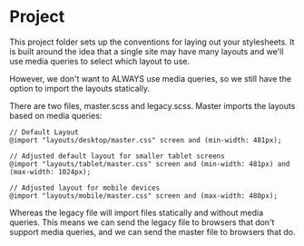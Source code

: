 # Project

This project folder sets up the conventions for laying out your stylesheets. It is built around the idea that a single site may have many layouts and we'll use media queries to select which layout to use.

However, we don't want to ALWAYS use media queries, so we still have the option to import the layouts statically.

There are two files, master.scss and legacy.scss. Master imports the layouts based on media queries:

````
// Default Layout
@import "layouts/desktop/master.css" screen and (min-width: 481px);

// Adjusted default layout for smaller tablet screens
@import "layouts/tablet/master.css" screen and (min-width: 481px) and (max-width: 1024px);

// Adjusted layout for mobile devices
@import "layouts/mobile/master.css" screen and (max-width: 480px);
````

Whereas the legacy file will import files statically and without media queries. This means we can send the legacy file to browsers that don't support media queries, and we can send the master file to browsers that do.

